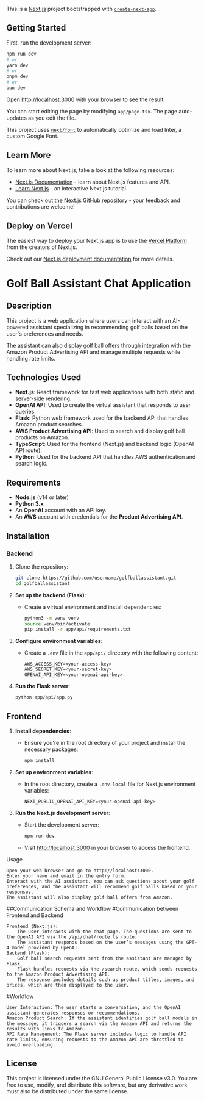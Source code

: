 This is a [Next.js](https://nextjs.org/) project bootstrapped with [`create-next-app`](https://github.com/vercel/next.js/tree/canary/packages/create-next-app).

## Getting Started

First, run the development server:

```bash
npm run dev
# or
yarn dev
# or
pnpm dev
# or
bun dev
```

Open [http://localhost:3000](http://localhost:3000) with your browser to see the result.

You can start editing the page by modifying `app/page.tsx`. The page auto-updates as you edit the file.

This project uses [`next/font`](https://nextjs.org/docs/basic-features/font-optimization) to automatically optimize and load Inter, a custom Google Font.

## Learn More

To learn more about Next.js, take a look at the following resources:

- [Next.js Documentation](https://nextjs.org/docs) - learn about Next.js features and API.
- [Learn Next.js](https://nextjs.org/learn) - an interactive Next.js tutorial.

You can check out [the Next.js GitHub repository](https://github.com/vercel/next.js/) - your feedback and contributions are welcome!

## Deploy on Vercel

The easiest way to deploy your Next.js app is to use the [Vercel Platform](https://vercel.com/new?utm_medium=default-template&filter=next.js&utm_source=create-next-app&utm_campaign=create-next-app-readme) from the creators of Next.js.

Check out our [Next.js deployment documentation](https://nextjs.org/docs/deployment) for more details.

# Golf Ball Assistant Chat Application

## Description
This project is a web application where users can interact with an AI-powered assistant specializing in recommending golf balls based on the user's preferences and needs.

The assistant can also display golf ball offers through integration with the Amazon Product Advertising API and manage multiple requests while handling rate limits.

## Technologies Used
- **Next.js**: React framework for fast web applications with both static and server-side rendering.
- **OpenAI API**: Used to create the virtual assistant that responds to user queries.
- **Flask**: Python web framework used for the backend API that handles Amazon product searches.
- **AWS Product Advertising API**: Used to search and display golf ball products on Amazon.
- **TypeScript**: Used for the frontend (Next.js) and backend logic (OpenAI API route).
- **Python**: Used for the backend API that handles AWS authentication and search logic.

## Requirements
- **Node.js** (v14 or later)
- **Python 3.x**
- An **OpenAI** account with an API key.
- An **AWS** account with credentials for the **Product Advertising API**.

## Installation

### Backend
1. Clone the repository:
   ```bash
   git clone https://github.com/username/golfballassistant.git
   cd golfballassistant
2. **Set up the backend (Flask)**:
   - Create a virtual environment and install dependencies:
     ```bash
     python3 -m venv venv
     source venv/bin/activate
     pip install -r app/api/requirements.txt
     ```

3. **Configure environment variables**:
   - Create a `.env` file in the `app/api/` directory with the following content:
     ```
     AWS_ACCESS_KEY=<your-access-key>
     AWS_SECRET_KEY=<your-secret-key>
     OPENAI_API_KEY=<your-openai-api-key>
     ```

4. **Run the Flask server**:
   ```bash
   python app/api/app.py
   
## Frontend

1. **Install dependencies**:
   - Ensure you're in the root directory of your project and install the necessary packages:
     ```bash
     npm install
     ```

2. **Set up environment variables**:
   - In the root directory, create a `.env.local` file for Next.js environment variables:
     ```
     NEXT_PUBLIC_OPENAI_API_KEY=<your-openai-api-key>
     ```

3. **Run the Next.js development server**:
   - Start the development server:
     ```bash
     npm run dev
     ```
   - Visit [http://localhost:3000](http://localhost:3000) in your browser to access the frontend.
  
Usage

    Open your web browser and go to http://localhost:3000.
    Enter your name and email in the entry form.
    Interact with the AI assistant. You can ask questions about your golf preferences, and the assistant will recommend golf balls based on your responses.
    The assistant will also display golf ball offers from Amazon.

##Communication Schema and Workflow
#Communication between Frontend and Backend

    Frontend (Next.js):
        The user interacts with the chat page. The questions are sent to the OpenAI API via the /api/chat/route.ts route.
        The assistant responds based on the user’s messages using the GPT-4 model provided by OpenAI.
    Backend (Flask):
        Golf ball search requests sent from the assistant are managed by Flask.
        Flask handles requests via the /search route, which sends requests to the Amazon Product Advertising API.
        The response includes details such as product titles, images, and prices, which are then displayed to the user.

#Workflow

    User Interaction: The user starts a conversation, and the OpenAI assistant generates responses or recommendations.
    Amazon Product Search: If the assistant identifies golf ball models in the message, it triggers a search via the Amazon API and returns the results with links to Amazon.
    API Rate Management: The Flask server includes logic to handle API rate limits, ensuring requests to the Amazon API are throttled to avoid overloading.

## License

This project is licensed under the GNU General Public License v3.0. You are free to use, modify, and distribute this software, but any derivative work must also be distributed under the same license.



